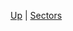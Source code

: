 <!-- Sectors wrappings  sidebar.md -->

[Up](/climateeconomics/sos_wrapping/) | [Sectors](/climateeconomics/sos_wrapping/sos_wrapping_sectors/)
